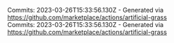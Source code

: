 Commits: 2023-03-26T15:33:56.130Z - Generated via https://github.com/marketplace/actions/artificial-grass
<br>
Commits: 2023-03-26T15:33:56.130Z - Generated via https://github.com/marketplace/actions/artificial-grass
<br>
